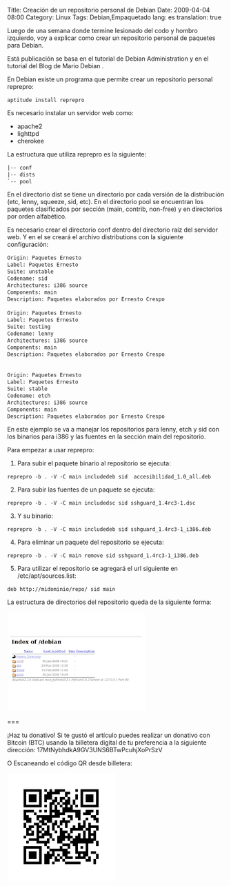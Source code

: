 Title: Creación de un repositorio personal de Debian
Date: 2009-04-04 08:00
Category: Linux
Tags: Debian,Empaquetado
lang: es
translation: true

Luego de una semana donde termine lesionado del codo y hombro izquierdo, voy a
explicar como crear un repositorio personal de paquetes para Debian.

Está publicación se basa en el tutorial de Debian Administration y en el tutorial
del Blog de Mario Debian .

En Debian existe un programa que permite crear un repositorio personal reprepro:

```
aptitude install reprepro
```

Es necesario instalar un servidor web como:

* apache2
* lighttpd
* cherokee

La estructura que utiliza reprepro es la siguiente:

```
|-- conf
|-- dists
`-- pool
```

En el directorio dist se tiene un directorio por cada
versión de la distribución (etc, lenny, squeeze, sid, etc).
En el directorio pool se encuentran los paquetes clasificados por
sección (main, contrib, non-free) y en directorios por orden
alfabético.

Es necesario crear el directorio conf dentro del directorio raíz del
servidor web. Y en el se creará el archivo distributions con la siguiente
configuración:

```
Origin: Paquetes Ernesto
Label: Paquetes Ernesto
Suite: unstable
Codename: sid
Architectures: i386 source
Components: main
Description: Paquetes elaborados por Ernesto Crespo

Origin: Paquetes Ernesto
Label: Paquetes Ernesto
Suite: testing
Codename: lenny
Architectures: i386 source
Components: main
Description: Paquetes elaborados por Ernesto Crespo


Origin: Paquetes Ernesto
Label: Paquetes Ernesto
Suite: stable
Codename: etch
Architectures: i386 source
Components: main
Description: Paquetes elaborados por Ernesto Crespo
```
En este ejemplo se va a manejar los repositorios para lenny, etch y sid con los
binarios para i386 y las fuentes en la sección main del repositorio.

Para empezar a usar reprepro:

1. Para subir el paquete binario   al repositorio se ejecuta:

```
reprepro -b . -V -C main includedeb sid  accesibilidad_1.0_all.deb
```

2. Para subir las fuentes de un paquete se ejecuta:

```
reprepro -b . -V -C main includedsc sid sshguard_1.4rc3-1.dsc
```

3. Y su binario:

```
reprepro -b . -V -C main includedeb sid sshguard_1.4rc3-1_i386.deb
```

4. Para eliminar un paquete del repositorio se ejecuta:

```
reprepro -b . -V -C main remove sid sshguard_1.4rc3-1_i386.deb
```

5. Para utilizar el repositorio se agregará el url siguiente en /etc/apt/sources.list:

```
deb http://midominio/repo/ sid main
```

La estructura de directorios del repositorio queda de la siguiente forma:

![Repositorio](./images/reprepo.png)


===

¡Haz tu donativo!
Si te gustó el artículo puedes realizar un donativo con Bitcoin (BTC)
usando la billetera digital de tu preferencia a la siguiente
dirección: 17MtNybhdkA9GV3UNS6BTwPcuhjXoPrSzV

O Escaneando el código QR desde billetera:

![17MtNybhdkA9GV3UNS6BTwPcuhjXoPrSzV](./images/17MtNybhdkA9GV3UNS6BTwPcuhjXoPrSzV.png)